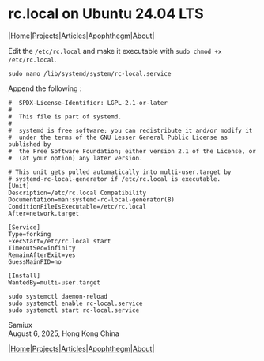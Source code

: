 # rc.local on Ubuntu 24.04 LTS

|[Home](/README.md)|[Projects](/projects.md)|[Articles](/articles.md)|[Apophthegm](/apophthegm.md)|[About](/about.md)|

Edit the ```/etc/rc.local``` and make it executable with ```sudo chmod +x /etc/rc.local```.

```
sudo nano /lib/systemd/system/rc-local.service
```

Append the following :

```
#  SPDX-License-Identifier: LGPL-2.1-or-later
#
#  This file is part of systemd.
#
#  systemd is free software; you can redistribute it and/or modify it
#  under the terms of the GNU Lesser General Public License as published by
#  the Free Software Foundation; either version 2.1 of the License, or
#  (at your option) any later version.

# This unit gets pulled automatically into multi-user.target by
# systemd-rc-local-generator if /etc/rc.local is executable.
[Unit]
Description=/etc/rc.local Compatibility
Documentation=man:systemd-rc-local-generator(8)
ConditionFileIsExecutable=/etc/rc.local
After=network.target

[Service]
Type=forking
ExecStart=/etc/rc.local start
TimeoutSec=infinity
RemainAfterExit=yes
GuessMainPID=no

[Install]
WantedBy=multi-user.target
```

```
sudo systemctl daemon-reload
sudo systemctl enable rc-local.service
sudo systemctl start rc-local.service
```

Samiux    
August 6, 2025, Hong Kong China    

|[Home](/README.md)|[Projects](/projects.md)|[Articles](/articles.md)|[Apophthegm](/apophthegm.md)|[About](/about.md)|
